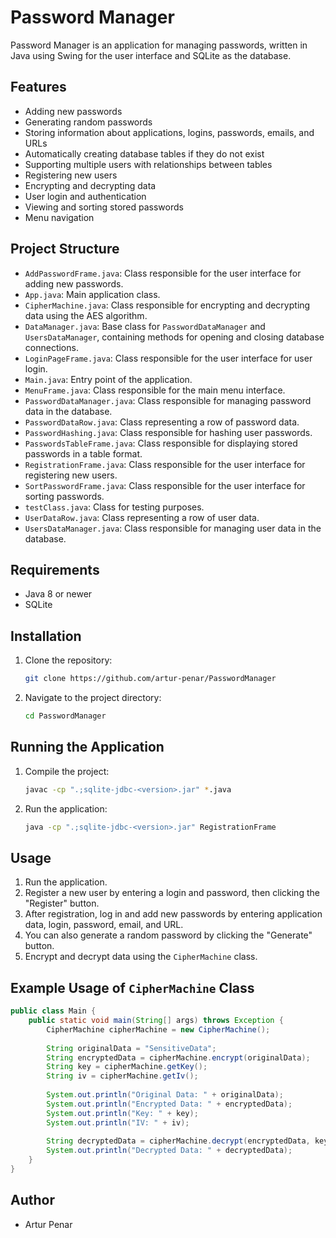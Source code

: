 # Password Manager

Password Manager is an application for managing passwords, written in Java using Swing for the user interface and SQLite as the database.

## Features

- Adding new passwords
- Generating random passwords
- Storing information about applications, logins, passwords, emails, and URLs
- Automatically creating database tables if they do not exist
- Supporting multiple users with relationships between tables
- Registering new users
- Encrypting and decrypting data
- User login and authentication
- Viewing and sorting stored passwords
- Menu navigation

## Project Structure

- `AddPasswordFrame.java`: Class responsible for the user interface for adding new passwords.
- `App.java`: Main application class.
- `CipherMachine.java`: Class responsible for encrypting and decrypting data using the AES algorithm.
- `DataManager.java`: Base class for `PasswordDataManager` and `UsersDataManager`, containing methods for opening and closing database connections.
- `LoginPageFrame.java`: Class responsible for the user interface for user login.
- `Main.java`: Entry point of the application.
- `MenuFrame.java`: Class responsible for the main menu interface.
- `PasswordDataManager.java`: Class responsible for managing password data in the database.
- `PasswordDataRow.java`: Class representing a row of password data.
- `PasswordHashing.java`: Class responsible for hashing user passwords.
- `PasswordsTableFrame.java`: Class responsible for displaying stored passwords in a table format.
- `RegistrationFrame.java`: Class responsible for the user interface for registering new users.
- `SortPasswordFrame.java`: Class responsible for the user interface for sorting passwords.
- `testClass.java`: Class for testing purposes.
- `UserDataRow.java`: Class representing a row of user data.
- `UsersDataManager.java`: Class responsible for managing user data in the database.

## Requirements

- Java 8 or newer
- SQLite

## Installation

1. Clone the repository:
   ```sh
   git clone https://github.com/artur-penar/PasswordManager
   ```
2. Navigate to the project directory:
   ```sh
   cd PasswordManager
   ```

## Running the Application

1. Compile the project:
   ```sh
   javac -cp ".;sqlite-jdbc-<version>.jar" *.java
   ```
2. Run the application:
   ```sh
   java -cp ".;sqlite-jdbc-<version>.jar" RegistrationFrame
   ```

## Usage

1. Run the application.
2. Register a new user by entering a login and password, then clicking the "Register" button.
3. After registration, log in and add new passwords by entering application data, login, password, email, and URL.
4. You can also generate a random password by clicking the "Generate" button.
5. Encrypt and decrypt data using the `CipherMachine` class.

## Example Usage of `CipherMachine` Class

```java
public class Main {
    public static void main(String[] args) throws Exception {
        CipherMachine cipherMachine = new CipherMachine();
        
        String originalData = "SensitiveData";
        String encryptedData = cipherMachine.encrypt(originalData);
        String key = cipherMachine.getKey();
        String iv = cipherMachine.getIv();
        
        System.out.println("Original Data: " + originalData);
        System.out.println("Encrypted Data: " + encryptedData);
        System.out.println("Key: " + key);
        System.out.println("IV: " + iv);
        
        String decryptedData = cipherMachine.decrypt(encryptedData, key, iv);
        System.out.println("Decrypted Data: " + decryptedData);
    }
}
```

## Author

- Artur Penar

